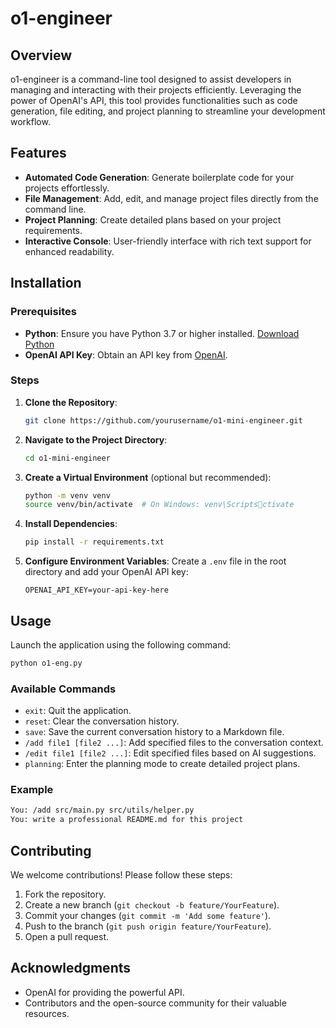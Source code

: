 # o1-engineer

## Overview
o1-engineer is a command-line tool designed to assist developers in managing and interacting with their projects efficiently. Leveraging the power of OpenAI's API, this tool provides functionalities such as code generation, file editing, and project planning to streamline your development workflow.

## Features
- **Automated Code Generation**: Generate boilerplate code for your projects effortlessly.
- **File Management**: Add, edit, and manage project files directly from the command line.
- **Project Planning**: Create detailed plans based on your project requirements.
- **Interactive Console**: User-friendly interface with rich text support for enhanced readability.

## Installation

### Prerequisites
- **Python**: Ensure you have Python 3.7 or higher installed. [Download Python](https://www.python.org/downloads/)
- **OpenAI API Key**: Obtain an API key from [OpenAI](https://platform.openai.com/).

### Steps
1. **Clone the Repository**:
   ```bash
   git clone https://github.com/yourusername/o1-mini-engineer.git
   ```

2. **Navigate to the Project Directory**:
   ```bash
   cd o1-mini-engineer
   ```

3. **Create a Virtual Environment** (optional but recommended):
   ```bash
   python -m venv venv
   source venv/bin/activate  # On Windows: venv\Scriptsctivate
   ```

4. **Install Dependencies**:
   ```bash
   pip install -r requirements.txt
   ```

5. **Configure Environment Variables**:
   Create a `.env` file in the root directory and add your OpenAI API key:
   ```
   OPENAI_API_KEY=your-api-key-here
   ```

## Usage
Launch the application using the following command:
```bash
python o1-eng.py
```

### Available Commands
- `exit`: Quit the application.
- `reset`: Clear the conversation history.
- `save`: Save the current conversation history to a Markdown file.
- `/add file1 [file2 ...]`: Add specified files to the conversation context.
- `/edit file1 [file2 ...]`: Edit specified files based on AI suggestions.
- `planning`: Enter the planning mode to create detailed project plans.

### Example
```bash
You: /add src/main.py src/utils/helper.py
You: write a professional README.md for this project
```

## Contributing
We welcome contributions! Please follow these steps:
1. Fork the repository.
2. Create a new branch (`git checkout -b feature/YourFeature`).
3. Commit your changes (`git commit -m 'Add some feature'`).
4. Push to the branch (`git push origin feature/YourFeature`).
5. Open a pull request.


## Acknowledgments
- OpenAI for providing the powerful API.
- Contributors and the open-source community for their valuable resources.

